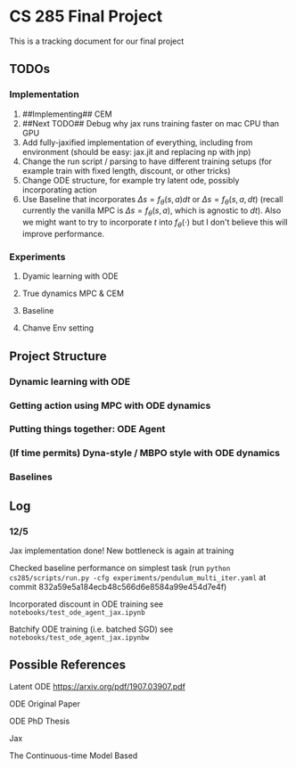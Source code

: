 # CS 285 Final Project
This is a tracking document for our final project

## TODOs
### Implementation
1. ##Implementing## CEM
2. ##Next TODO## Debug why jax runs training faster on mac CPU than GPU
3. Add fully-jaxified implementation of everything, including from environment (should be easy: jax.jit and replacing np with jnp)
4. Change the run script / parsing to have different training setups (for example train with fixed length, discount, or other tricks)
5. Change ODE structure, for example try latent ode, possibly incorporating action
6. Use Baseline that incorporates $\Delta s = f_\theta (s, a) dt$ or $\Delta s = f_\theta (s, a, dt)$ (recall currently the vanilla MPC is $\Delta s = f_\theta (s, a)$, which is agnostic to $dt$). Also we might want to try to incorporate $t$ into $f_\theta(\cdot)$ but I don't believe this will improve performance.

### Experiments

1. Dyamic learning with ODE 

2. True dynamics MPC & CEM

3. Baseline

4. Chanve Env setting





## Project Structure
### Dynamic learning with ODE

### Getting action using MPC with ODE dynamics

### Putting things together: ODE Agent

### (If time permits) Dyna-style / MBPO style with ODE dynamics

### Baselines




## Log

### 12/5

Jax implementation done! New bottleneck is again at training

Checked baseline performance on simplest task (run ```python cs285/scripts/run.py -cfg experiments/pendulum_multi_iter.yaml``` at commit 832a59e5a184ecb48c566d6e8584a99e454d7e4f)

Incorporated discount in ODE training
see ```notebooks/test_ode_agent_jax.ipynb```

Batchify ODE training (i.e. batched SGD)
see ```notebooks/test_ode_agent_jax.ipynbw```

## Possible References

Latent ODE
https://arxiv.org/pdf/1907.03907.pdf

ODE Original Paper

ODE PhD Thesis

Jax

The Continuous-time Model Based